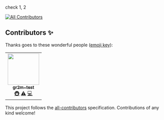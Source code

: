 check 1, 2
<!-- ALL-CONTRIBUTORS-BADGE:START - Do not remove or modify this section -->
[![All Contributors](https://img.shields.io/badge/all_contributors-1-orange.svg?style=flat-square)](#contributors-)
<!-- ALL-CONTRIBUTORS-BADGE:END -->

## Contributors ✨

Thanks goes to these wonderful people ([emoji key](https://allcontributors.org/docs/en/emoji-key)):

<!-- ALL-CONTRIBUTORS-LIST:START - Do not remove or modify this section -->
<!-- prettier-ignore-start -->
<!-- markdownlint-disable -->
<table>
  <tr>
    <td align="center"><a href="https://github.com/gr2m-test"><img src="https://avatars3.githubusercontent.com/u/30379250?v=4" width="100px;" alt=""/><br /><sub><b>gr2m-test</b></sub></a><br /><a href="#infra-gr2m-test" title="Infrastructure (Hosting, Build-Tools, etc)">🚇</a> <a href="https://github.com/gr2m/sandbox/commits?author=gr2m-test" title="Tests">⚠️</a> <a href="https://github.com/gr2m/sandbox/commits?author=gr2m-test" title="Code">💻</a></td>
  </tr>
</table>

<!-- markdownlint-enable -->
<!-- prettier-ignore-end -->
<!-- ALL-CONTRIBUTORS-LIST:END -->

This project follows the [all-contributors](https://github.com/all-contributors/all-contributors) specification. Contributions of any kind welcome!